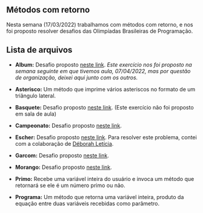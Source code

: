 ## Métodos com retorno

Nesta semana (17/03/2022) trabalhamos com métodos com retorno, e nos foi proposto resolver desafios das Olimpíadas Brasileiras de Programação.

## Lista de arquivos

* **Album:** Desafio proposto [neste link](https://olimpiada.ic.unicamp.br/pratique/pj/2018/f1/album/). *Este exercício nos foi proposto na semana seguinte em que tivemos aula, 07/04/2022, mas por questão de organização, deixei aqui junto com os outros.*

* **Asterisco:** Um método que imprime vários asteriscos no formato de um triângulo lateral. 

* **Basquete:** Desafio proposto [neste link](https://olimpiada.ic.unicamp.br/pratique/pj/2018/f1/basquete/). (Este exercício não foi proposto em sala de aula)

* **Campeonato:** Desafio proposto [neste link](https://olimpiada.ic.unicamp.br/pratique/pj/2012/f1/.campeonato/).

* **Escher:** Desafio proposto [neste link](https://olimpiada.ic.unicamp.br/pratique/pj/2020/f1/escher/). Para resolver este problema, contei com a colaboração de [Déborah Letícia](https://github.com/deborahleticia).

* **Garcom:** Desafio proposto [neste link](https://olimpiada.ic.unicamp.br/pratique/pj/2010/f1/garcom/).

* **Morango:** Desafio proposto [neste link](https://olimpiada.ic.unicamp.br/pratique/pj/2016/f1/morango/).

* **Primo:** Recebe uma variável inteira do usuário e invoca um método que retornará se ele é um número primo ou não.

* **Programa:** Um método que retorna uma variável inteira, produto da equação entre duas variáveis recebidas como parâmetro.
